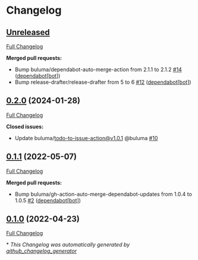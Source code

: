 # Changelog

## [Unreleased](https://github.com/buluma/ansible-role-rabbitvcs/tree/HEAD)

[Full Changelog](https://github.com/buluma/ansible-role-rabbitvcs/compare/0.2.0...HEAD)

**Merged pull requests:**

- Bump buluma/dependabot-auto-merge-action from 2.1.1 to 2.1.2 [\#14](https://github.com/buluma/ansible-role-rabbitvcs/pull/14) ([dependabot[bot]](https://github.com/apps/dependabot))
- Bump release-drafter/release-drafter from 5 to 6 [\#12](https://github.com/buluma/ansible-role-rabbitvcs/pull/12) ([dependabot[bot]](https://github.com/apps/dependabot))

## [0.2.0](https://github.com/buluma/ansible-role-rabbitvcs/tree/0.2.0) (2024-01-28)

[Full Changelog](https://github.com/buluma/ansible-role-rabbitvcs/compare/0.1.1...0.2.0)

**Closed issues:**

- Update buluma/todo-to-issue-action@v1.0.1 @buluma [\#10](https://github.com/buluma/ansible-role-rabbitvcs/issues/10)

## [0.1.1](https://github.com/buluma/ansible-role-rabbitvcs/tree/0.1.1) (2022-05-07)

[Full Changelog](https://github.com/buluma/ansible-role-rabbitvcs/compare/0.1.0...0.1.1)

**Merged pull requests:**

- Bump buluma/gh-action-auto-merge-dependabot-updates from 1.0.4 to 1.0.5 [\#2](https://github.com/buluma/ansible-role-rabbitvcs/pull/2) ([dependabot[bot]](https://github.com/apps/dependabot))

## [0.1.0](https://github.com/buluma/ansible-role-rabbitvcs/tree/0.1.0) (2022-04-23)

[Full Changelog](https://github.com/buluma/ansible-role-rabbitvcs/compare/5d8c5e1fb5c76f38329780fda0ae3ea616b0c4ce...0.1.0)



\* *This Changelog was automatically generated by [github_changelog_generator](https://github.com/github-changelog-generator/github-changelog-generator)*
